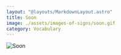 ```yaml
---
layout: "@layouts/MarkdownLayout.astro"
title: Soon
image: ./assets/images-of-signs/soon.gif
category: Vocabulary
---
```


![Soon](@signs/soon.gif)
